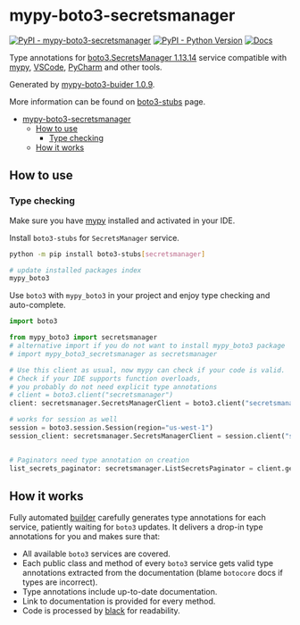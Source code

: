 # mypy-boto3-secretsmanager

[![PyPI - mypy-boto3-secretsmanager](https://img.shields.io/pypi/v/mypy-boto3-secretsmanager.svg?color=blue)](https://pypi.org/project/mypy-boto3-secretsmanager)
[![PyPI - Python Version](https://img.shields.io/pypi/pyversions/mypy-boto3-secretsmanager.svg?color=blue)](https://pypi.org/project/mypy-boto3-secretsmanager)
[![Docs](https://img.shields.io/readthedocs/mypy-boto3-builder.svg?color=blue)](https://mypy-boto3-builder.readthedocs.io/)

Type annotations for
[boto3.SecretsManager 1.13.14](https://boto3.amazonaws.com/v1/documentation/api/1.13.14/reference/services/secretsmanager.html#SecretsManager) service
compatible with [mypy](https://github.com/python/mypy), [VSCode](https://code.visualstudio.com/),
[PyCharm](https://www.jetbrains.com/pycharm/) and other tools.

Generated by [mypy-boto3-buider 1.0.9](https://github.com/vemel/mypy_boto3_builder).

More information can be found on [boto3-stubs](https://pypi.org/project/boto3-stubs/) page.

- [mypy-boto3-secretsmanager](#mypy-boto3-secretsmanager)
  - [How to use](#how-to-use)
    - [Type checking](#type-checking)
  - [How it works](#how-it-works)

## How to use

### Type checking

Make sure you have [mypy](https://github.com/python/mypy) installed and activated in your IDE.

Install `boto3-stubs` for `SecretsManager` service.

```bash
python -m pip install boto3-stubs[secretsmanager]

# update installed packages index
mypy_boto3
```

Use `boto3` with `mypy_boto3` in your project and enjoy type checking and auto-complete.

```python
import boto3

from mypy_boto3 import secretsmanager
# alternative import if you do not want to install mypy_boto3 package
# import mypy_boto3_secretsmanager as secretsmanager

# Use this client as usual, now mypy can check if your code is valid.
# Check if your IDE supports function overloads,
# you probably do not need explicit type annotations
# client = boto3.client("secretsmanager")
client: secretsmanager.SecretsManagerClient = boto3.client("secretsmanager")

# works for session as well
session = boto3.session.Session(region="us-west-1")
session_client: secretsmanager.SecretsManagerClient = session.client("secretsmanager")


# Paginators need type annotation on creation
list_secrets_paginator: secretsmanager.ListSecretsPaginator = client.get_paginator("list_secrets")
```

## How it works

Fully automated [builder](https://github.com/vemel/mypy_boto3_builder) carefully generates
type annotations for each service, patiently waiting for `boto3` updates. It delivers
a drop-in type annotations for you and makes sure that:

- All available `boto3` services are covered.
- Each public class and method of every `boto3` service gets valid type annotations
  extracted from the documentation (blame `botocore` docs if types are incorrect).
- Type annotations include up-to-date documentation.
- Link to documentation is provided for every method.
- Code is processed by [black](https://github.com/psf/black) for readability.